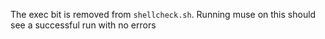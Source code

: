 The exec bit is removed from `shellcheck.sh`. Running muse on this should see a successful run with no errors
